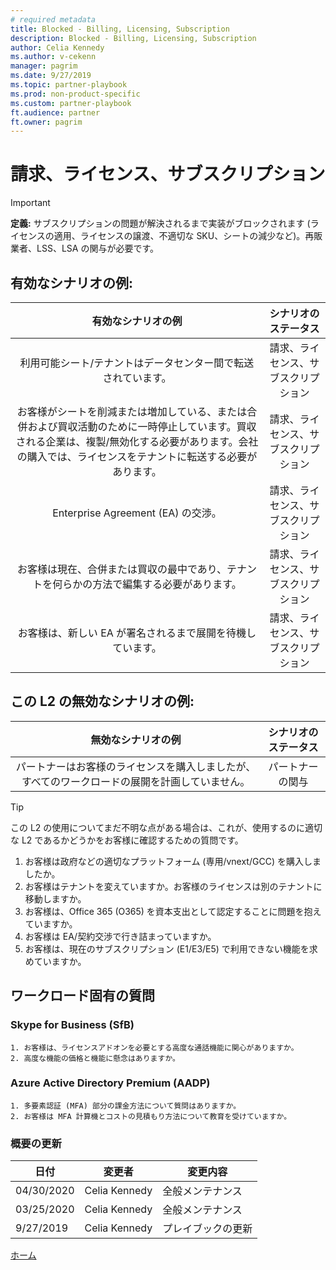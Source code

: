 ```yaml
---
# required metadata
title: Blocked - Billing, Licensing, Subscription
description: Blocked - Billing, Licensing, Subscription
author: Celia Kennedy
ms.author: v-cekenn
manager: pagrim
ms.date: 9/27/2019
ms.topic: partner-playbook 
ms.prod: non-product-specific 
ms.custom: partner-playbook 
ft.audience: partner
ft.owner: pagrim
---
```


# 請求、ライセンス、サブスクリプション

> [!IMPORTANT]
> **定義:** サブスクリプションの問題が解決されるまで実装がブロックされます (ライセンスの適用、ライセンスの譲渡、不適切な SKU、シートの減少など)。再販業者、LSS、LSA の関与が必要です。

## 有効なシナリオの例:

| 有効なシナリオの例| シナリオのステータス|
| :--: | :--: |
| 利用可能シート/テナントはデータセンター間で転送されています。| 請求、ライセンス、サブスクリプション|
| お客様がシートを削減または増加している、または合併および買収活動のために一時停止しています。買収される企業は、複製/無効化する必要があります。会社の購入では、ライセンスをテナントに転送する必要があります。| 請求、ライセンス、サブスクリプション|
| Enterprise Agreement (EA) の交渉。| 請求、ライセンス、サブスクリプション|
| お客様は現在、合併または買収の最中であり、テナントを何らかの方法で編集する必要があります。| 請求、ライセンス、サブスクリプション|
| お客様は、新しい EA が署名されるまで展開を待機しています。| 請求、ライセンス、サブスクリプション|

## この L2 の無効なシナリオの例:

| 無効なシナリオの例| シナリオのステータス|
| :--: | :--: |
| パートナーはお客様のライセンスを購入しましたが、すべてのワークロードの展開を計画していません。| パートナーの関与|

> [!TIP]
> この L2 の使用についてまだ不明な点がある場合は、これが、使用するのに適切な L2 であるかどうかをお客様に確認するための質問です。
>    1. お客様は政府などの適切なプラットフォーム (専用/vnext/GCC) を購入しましたか。
>    2. お客様はテナントを変えていますか。お客様のライセンスは別のテナントに移動しますか。
>    3. お客様は、Office 365 (O365) を資本支出として認定することに問題を抱えていますか。
>    4. お客様は EA/契約交渉で行き詰まっていますか。
>    5. お客様は、現在のサブスクリプション (E1/E3/E5) で利用できない機能を求めていますか。

## ワークロード固有の質問

### Skype for Business (SfB)

    1. お客様は、ライセンスアドオンを必要とする高度な通話機能に関心がありますか。
    2. 高度な機能の価格と機能に懸念はありますか。

### Azure Active Directory Premium (AADP)

    1. 多要素認証 (MFA) 部分の課金方法について質問はありますか。
    2. お客様は MFA 計算機とコストの見積もり方法について教育を受けていますか。

### 概要の更新

|日付|変更者|変更内容|
|---------|---------------|----------------------------|
|04/30/2020| Celia Kennedy| 全般メンテナンス|
|03/25/2020| Celia Kennedy| 全般メンテナンス|
|9/27/2019| Celia Kennedy| プレイブックの更新|

[ホーム](http://partner-docs.microsoft.com)
